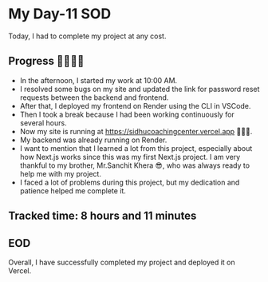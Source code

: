 # My Day-11 SOD

Today, I had to complete my project at any cost.

## Progress 🧑‍💻🧑‍💻
- In the afternoon, I started my work at 10:00 AM.
- I resolved some bugs on my site and updated the link for password reset requests between the backend and frontend.
- After that, I deployed my frontend on Render using the CLI in VSCode.
- Then I took a break because I had been working continuously for several hours.
- Now my site is running at https://sidhucoachingcenter.vercel.app 💪💪💪.
- My backend was already running on Render.
- I want to mention that I learned a lot from this project, especially about how Next.js works since this was my first Next.js project. I am very thankful to my brother, Mr.Sanchit Khera 😎, who was always ready to help me with my project.
- I faced a lot of problems during this project, but my dedication and patience helped me complete it.

## Tracked time: 8 hours and 11 minutes

## EOD
Overall, I have successfully completed my project and deployed it on Vercel.
